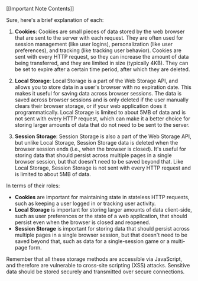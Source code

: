 [[Important Note Contents]]

Sure, here's a brief explanation of each:

1. **Cookies**: Cookies are small pieces of data stored by the web browser that are sent to the server with each request. They are often used for session management (like user logins), personalization (like user preferences), and tracking (like tracking user behavior). Cookies are sent with every HTTP request, so they can increase the amount of data being transferred, and they are limited in size (typically 4KB). They can be set to expire after a certain time period, after which they are deleted.
    
2. **Local Storage**: Local Storage is a part of the Web Storage API, and allows you to store data in a user's browser with no expiration date. This makes it useful for saving data across browser sessions. The data is saved across browser sessions and is only deleted if the user manually clears their browser storage, or if your web application does it programmatically. Local Storage is limited to about 5MB of data and is not sent with every HTTP request, which can make it a better choice for storing larger amounts of data that do not need to be sent to the server.
    
3. **Session Storage**: Session Storage is also a part of the Web Storage API, but unlike Local Storage, Session Storage data is deleted when the browser session ends (i.e., when the browser is closed). It's useful for storing data that should persist across multiple pages in a single browser session, but that doesn't need to be saved beyond that. Like Local Storage, Session Storage is not sent with every HTTP request and is limited to about 5MB of data.
    

In terms of their roles:

- **Cookies** are important for maintaining state in stateless HTTP requests, such as keeping a user logged in or tracking user activity.
- **Local Storage** is important for storing larger amounts of data client-side, such as user preferences or the state of a web application, that should persist even when the browser is closed and reopened.
- **Session Storage** is important for storing data that should persist across multiple pages in a single browser session, but that doesn't need to be saved beyond that, such as data for a single-session game or a multi-page form.

Remember that all these storage methods are accessible via JavaScript, and therefore are vulnerable to cross-site scripting (XSS) attacks. Sensitive data should be stored securely and transmitted over secure connections.